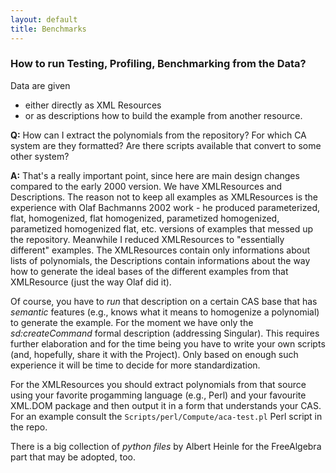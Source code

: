 ```yaml
---
layout: default
title: Benchmarks
---
```


### How to run Testing, Profiling, Benchmarking from the Data?

Data are given

-   either directly as XML Resources
-   or as descriptions how to build the example from another resource.

**Q:** How can I extract the polynomials from the repository? For which CA system are they formatted? Are there scripts available that convert to some other system?

**A:** That's a really important point, since here are main design changes compared to the early 2000 version. We have XMLResources and Descriptions. The reason not to keep all examples as XMLResources is the experience with Olaf Bachmanns 2002 work - he produced parameterized, flat, homogenized, flat homogenized, parametized homogenized, parametized homogenized flat, etc. versions of examples that messed up the repository. Meanwhile I reduced XMLResources to "essentially different" examples. The XMLResources contain only informations about lists of polynomials, the Descriptions contain informations about the way how to generate the ideal bases of the different examples from that XMLResource (just the way Olaf did it).

Of course, you have to *run* that description on a certain CAS base that has *semantic* features (e.g., knows what it means to homogenize a polynomial) to generate the example. For the moment we have only the *sd:createCommand* formal description (addressing Singular). This requires further elaboration and for the time being you have to write your own scripts (and, hopefully, share it with the Project). Only based on enough such experience it will be time to decide for more standardization.

For the XMLResources you should extract polynomials from that source using your favorite progamming language (e.g., Perl) and your favourite XML.DOM package and then output it in a form that understands your CAS. For an example consult the `Scripts/perl/Compute/aca-test.pl` Perl script in the repo.

There is a big collection of *python files* by Albert Heinle for the FreeAlgebra part that may be adopted, too.
